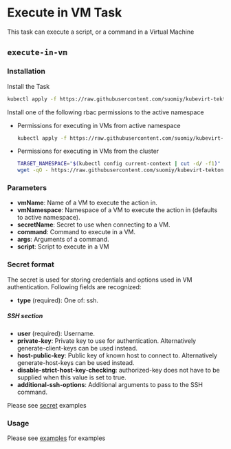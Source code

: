 # Execute in VM Task

This task can execute a script, or a command in a Virtual Machine

## `execute-in-vm`

### Installation

Install the Task

```bash
kubectl apply -f https://raw.githubusercontent.com/suomiy/kubevirt-tekton-tasks/master/tasks/execute-in-vm/manifests/execute-in-vm.yaml
```

Install one of the following rbac permissions to the active namespace
  - Permissions for executing in VMs from active namespace
    ```bash
    kubectl apply -f https://raw.githubusercontent.com/suomiy/kubevirt-tekton-tasks/master/tasks/execute-in-vm/manifests/execute-in-vm-namespace-rbac.yaml
    ```
  - Permissions for executing in VMs from the cluster
    ```bash
    TARGET_NAMESPACE="$(kubectl config current-context | cut -d/ -f1)"
    wget -qO - https://raw.githubusercontent.com/suomiy/kubevirt-tekton-tasks/master/tasks/execute-in-vm/manifests/execute-in-vm-cluster-rbac.yaml | sed "s/TARGET_NAMESPACE/$TARGET_NAMESPACE/" | kubectl apply -f -
    ```

### Parameters

- **vmName**: Name of a VM to execute the action in.
- **vmNamespace**: Namespace of a VM to execute the action in (defaults to active namespace).
- **secretName**: Secret to use when connecting to a VM.
- **command**: Command to execute in a VM.
- **args**: Arguments of a command.
- **script**: Script to execute in a VM

### Secret format

The secret is used for storing credentials and options used in VM authentication. Following fields are recognized: 

- **type** (required): One of: ssh.
##### SSH section
- **user** (required): Username.
- **private-key**: Private key to use for authentication. Alternatively generate-client-keys can be used instead.
- **host-public-key**: Public key of known host to connect to. Alternatively generate-host-keys can be used instead.
- **disable-strict-host-key-checking**: authorized-key does not have to be supplied when this value is set to true.
- **additional-ssh-options**: Additional arguments to pass to the SSH command.
<!---
- **generate-client-keys (TBD)**: Generates authentication keys for execute-in-vm task client if set to true. Then it will try to supply the public key to VM's authorized keys.
- **generate-host-keys (TBD)**: Generates authentication keys for the VM if set to true. Then it will try to supply the private and public key to the VM.
-->

Please see [secret](examples/secrets) examples 

### Usage

Please see [examples](examples) for examples  
